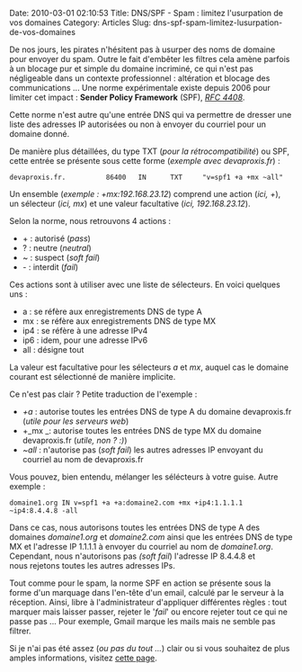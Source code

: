 Date: 2010-03-01 02:10:53
Title: DNS/SPF - Spam : limitez l'usurpation de vos domaines
Category: Articles
Slug: dns-spf-spam-limitez-lusurpation-de-vos-domaines

De nos jours, les pirates n'hésitent pas à usurper des noms de domaine pour envoyer du spam. Outre le fait d'embêter les filtres cela amène parfois à un blocage pur et simple du domaine incriminé, ce qui n'est pas négligeable dans un contexte professionnel : altération et blocage des communications ... Une norme expérimentale existe depuis 2006 pour limiter cet impact : **Sender Policy Framework** (SPF), _[RFC 4408](http://tools.ietf.org/html/rfc4408)_.

Cette norme n'est autre qu'une entrée DNS qui va permettre de dresser une liste des adresses IP autorisées ou non à envoyer du courriel pour un domaine donné.

De manière plus détaillées, du type TXT (_pour la rétrocompatibilité_) ou SPF, cette entrée se présente sous cette forme (_exemple avec devaproxis.fr_) :
   
    devaproxis.fr.          86400   IN      TXT     "v=spf1 +a +mx ~all"

Un ensemble (_exemple : +mx:192.168.23.12_) comprend une action (_ici, +_), un sélecteur (_ici, mx_) et une valeur facultative (_ici, 192.168.23.12_).

Selon la norme, nous retrouvons 4 actions :
	
  * \+ : autorisé (_pass_)
  * ? : neutre (_neutral_)
  * ~ : suspect (_soft fail_)
  * \- : interdit (_fail_)

Ces actions sont à utiliser avec une liste de sélecteurs. En voici quelques uns :
	
  * a : se réfère aux enregistrements DNS de type A
  * mx : se réfère aux enregistrements DNS de type MX
  * ip4 : se réfère à une adresse IPv4
  * ip6 : idem, pour une adresse IPv6
  * all : désigne tout

La valeur est facultative pour les sélecteurs _a_ et _mx_, auquel cas le domaine courant est sélectionné de manière implicite.

Ce n'est pas clair ? Petite traduction de l'exemple :
	
  * _+a_ : autorise toutes les entrées DNS de type A du domaine devaproxis.fr (_utile pour les serveurs web_)
  * +_mx _: autorise toutes les entrées DNS de type MX du domaine devaproxis.fr (_utile, non ? :)_)
  * _~all_ : n'autorise pas (_soft fail_) les autres adresses IP envoyant du courriel au nom de devaproxis.fr

Vous pouvez, bien entendu, mélanger les sélécteurs à votre guise. Autre exemple :
    
    domaine1.org IN v=spf1 +a +a:domaine2.com +mx +ip4:1.1.1.1 ~ip4:8.4.4.8 -all

Dans ce cas, nous autorisons toutes les entrées DNS de type A des domaines _domaine1.org_ et _domaine2.com_ ainsi que les entrées DNS de type MX et l'adresse IP 1.1.1.1 à envoyer du courriel au nom de _domaine1.org_. Cependant, nous n'autorisons pas _(soft fail_) l'adresse IP 8.4.4.8 et nous rejetons toutes les autres adresses IPs.

Tout comme pour le spam, la norme SPF en action se présente sous la forme d'un marquage dans l'en-tête d'un email, calculé par le serveur à la réception. Ainsi, libre à l'administrateur d'appliquer différentes règles : tout marquer mais laisser passer, rejeter le '_fail_' ou encore rejeter tout ce qui ne passe pas ... Pour exemple, Gmail marque les mails mais ne semble pas filtrer.

Si je n'ai pas été assez (_ou pas du tout ..._) clair ou si vous souhaitez de plus amples informations, visitez [cette page](http://www.openspf.org/SPF_Record_Syntax).
